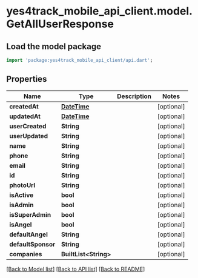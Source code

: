# yes4track_mobile_api_client.model.GetAllUserResponse

## Load the model package
```dart
import 'package:yes4track_mobile_api_client/api.dart';
```

## Properties
Name | Type | Description | Notes
------------ | ------------- | ------------- | -------------
**createdAt** | [**DateTime**](DateTime.md) |  | [optional] 
**updatedAt** | [**DateTime**](DateTime.md) |  | [optional] 
**userCreated** | **String** |  | [optional] 
**userUpdated** | **String** |  | [optional] 
**name** | **String** |  | [optional] 
**phone** | **String** |  | [optional] 
**email** | **String** |  | [optional] 
**id** | **String** |  | [optional] 
**photoUrl** | **String** |  | [optional] 
**isActive** | **bool** |  | [optional] 
**isAdmin** | **bool** |  | [optional] 
**isSuperAdmin** | **bool** |  | [optional] 
**isAngel** | **bool** |  | [optional] 
**defaultAngel** | **String** |  | [optional] 
**defaultSponsor** | **String** |  | [optional] 
**companies** | **BuiltList&lt;String&gt;** |  | [optional] 

[[Back to Model list]](../README.md#documentation-for-models) [[Back to API list]](../README.md#documentation-for-api-endpoints) [[Back to README]](../README.md)


